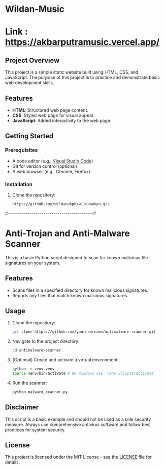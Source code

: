 # Wildan-Music
# Link : https://akbarputramusic.vercel.app/

## Project Overview

This project is a simple static website built using HTML, CSS, and JavaScript. The purpose of this project is to practice and demonstrate basic web development skills.

## Features

- **HTML**: Structured web page content.
- **CSS**: Styled web page for visual appeal.
- **JavaScript**: Added interactivity to the web page.

## Getting Started

### Prerequisites

- A code editor (e.g., [Visual Studio Code](https://code.visualstudio.com/))
- Git for version control (optional)
- A web browser (e.g., Chrome, Firefox)

### Installation

1. Clone the repository:

   ```bash
   https://github.com/wildanakpn/wildanakpn.git


#-------------------------------------------#

# Anti-Trojan and Anti-Malware Scanner

This is a basic Python script designed to scan for known malicious file signatures on your system. 

## Features

- Scans files in a specified directory for known malicious signatures.
- Reports any files that match known malicious signatures.

## Usage

1. Clone the repository:
    ```bash
    git clone https://github.com/yourusername/antimalware-scanner.git
    ```
2. Navigate to the project directory:
    ```bash
    cd antimalware-scanner
    ```
3. (Optional) Create and activate a virtual environment:
    ```bash
    python -m venv venv
    source venv/bin/activate # On Windows use `venv\Scripts\activate`
    ```
4. Run the scanner:
    ```bash
    python malware_scanner.py
    ```

## Disclaimer

This script is a basic example and should not be used as a sole security measure. Always use comprehensive antivirus software and follow best practices for system security.

## License

This project is licensed under the MIT License - see the [LICENSE](LICENSE) file for details.

